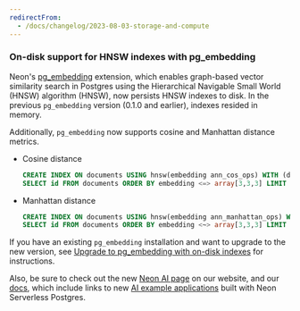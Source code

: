 ```yaml
---
redirectFrom:
  - /docs/changelog/2023-08-03-storage-and-compute
---
```


### On-disk support for HNSW indexes with pg_embedding

Neon's [pg_embedding](/docs/extensions/pg_embedding) extension, which enables graph-based vector similarity search in Postgres using the Hierarchical Navigable Small World (HNSW) algorithm (HNSW), now persists HNSW indexes to disk. In the previous `pg_embedding` version (0.1.0 and earlier), indexes resided in memory.

Additionally, `pg_embedding` now supports cosine and Manhattan distance metrics.

- Cosine distance

  ```sql shouldWrap
  CREATE INDEX ON documents USING hnsw(embedding ann_cos_ops) WITH (dims=3, m=3, efconstruction=5, efsearch=5);
  SELECT id FROM documents ORDER BY embedding <=> array[3,3,3] LIMIT 1;
  ```

- Manhattan distance

  ```sql shouldWrap
  CREATE INDEX ON documents USING hnsw(embedding ann_manhattan_ops) WITH (dims=3, m=3, efconstruction=5, efsearch=5);
  SELECT id FROM documents ORDER BY embedding <~> array[3,3,3] LIMIT 1;
  ```

If you have an existing `pg_embedding` installation and want to upgrade to the new version, see [Upgrade to pg_embedding with on-disk indexes](/docs/extensions/pg_embedding#upgrade-to-pgembedding-for-on-disk-indexes) for instructions.

Also, be sure to check out the new [Neon AI page](/docs/ai/ai-intro) on our website, and our [docs](https://neon.tech/docs/ai/ai-intro), which include links to new [AI example applications](https://neon.tech/docs/ai/ai-intro#example-applications) built with Neon Serverless Postgres.
